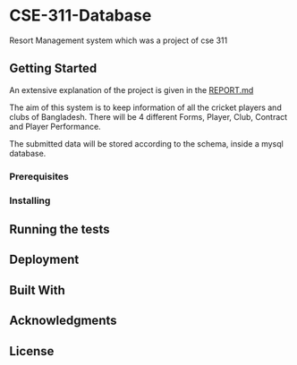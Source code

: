 # CSE-311-Database
Resort Management system which was a project of cse 311


## Getting Started

An extensive explanation of the project is given in the [REPORT.md](REPORT.md)

The aim of this system is to keep information of all the cricket players and clubs of
Bangladesh. There will be 4 different Forms, Player, Club, Contract and Player Performance. 

The submitted data will be stored according to the schema, inside a mysql database.

### Prerequisites



### Installing


## Running the tests




## Deployment



## Built With




## Acknowledgments



## License


